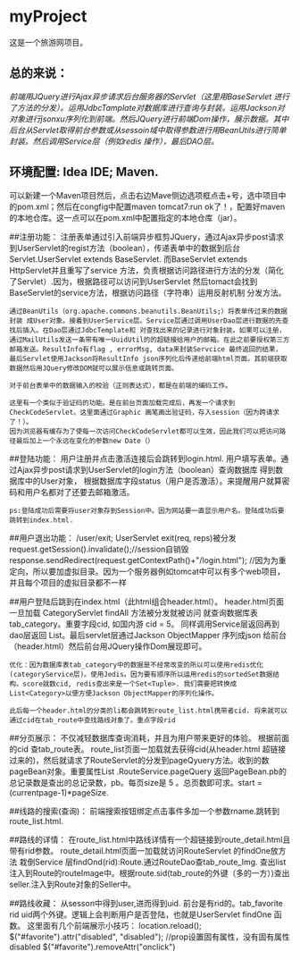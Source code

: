 # myProject
这是一个旅游网项目。


## 总的来说：
*前端用JQuery进行Ajax异步请求后台服务器的Servlet（这里用BaseServlet 进行了方法的分发）。运用JdbcTamplate对数据库进行查询与封装。运用Jackson对对象进行jsonxu序列化到前端。然后JQuery进行前端Dom操作，展示数据。其中后台从Servlet取得前台参数或从sessoin域中取得参数进行用BeanUtils进行简单封装。然后调用Service层（例如redis 操作），最后DAO层。*

## 环境配置: Idea IDE; Maven.
可以新建一个Maven项目然后，点击右边Mave侧边选项框点击+号，选中项目中的pom.xml；然后在congfig中配置maven tomcat7:run  ok了！，配置好maven的本地仓库。这一点可以在pom.xml中配置指定的本地仓库（jar）。

##注册功能：
    注册表单通过引入前端异步框剪JQuery，通过Ajax异步post请求到UserServlet的regist方法（boolean），传递表单中的数据到后台Servlet.UserServlet extends BaseServlet. 而BaseServlet extends HttpServlet并且重写了service 方法，负责根据访问路径进行方法的分发（简化了Servlet）.因为，根据路径可以访问到UserServlet 然后tomact会找到BaseServlet的service方法，根据访问路径（字符串）运用反射机制 分发方法。

    通过BeanUtils（org.apache.commons.beanutils.BeanUtils;）将表单传过来的数据封装 成User对象。接着到UserService层。Service层通过调用UserDao层进行数据的先查找后插入。在Dao层通过JdbcTemplate和 对查找出来的记录进行对象封装。如果可以注册，通过MailUtils发送一条带有唯一UuidUtil的的超链接给用户的邮箱。在此之前要授权第三方邮箱发送。ResultInfo有flag , errorMsg, data来封装Servcice 最终返回的结果， 最后Servlet使用Jackson将ResultInfo json序列化后传递给前端html页面。其前端获取数据然后用JQuery修改DOM就可以展示信息或跳转页面。

    对于前台表单中的数据输入的校验（正则表达式），都是在前端的编码工作。

    这里有一个类似于验证码的功能。是在前台页面加载完成后，再发一个请求到CheckCodeServlet。这里面通过Graphic 画笔画出验证码，存入session（因为跨请求了！）。
    因为浏览器有缓存为了使每一次访问CheckCodeServlet都可以生效，因此我们可以把访问路径最后加上一个永远在变化的参数new Date（）
##登陆功能：
    用户注册并点击激活连接后会跳转到login.html.
    用户填写表单。通过Ajax异步post请求到UserServlet的login方法（boolean）查询数据库 得到数据库中的User对象， 根据数据库字段status（用户是否激活）。来提醒用户就算密码和用户名都对了还要去邮箱激活。

    ps:登陆成功后需要将user对象存到Session中。因为网站要一直显示用户名。登陆成功后要跳转到index.html.

##用户退出功能：
    /user/exit; UserServlet exit(req, reps)被分发
    request.getSession().invalidate();//session自销毁
    response.sendRedirect(request.getContextPath()+"/login.html"); //因为为重定向，所以要加虚拟目录。因为一个服务器例如tomcat中可以有多个web项目，并且每个项目的虚拟目录都不一样

##用户登陆后跳到在index.html（此html组合header.html）。
    header.html页面一旦加载 CategoryServlet findAll 方法被分发就被访问 就查询数据库表tab_category。重要字段cid, 如国内游 cid = 5。
    同样调用Service层返回<List>再到dao层返回<List> List<Category>。最后servlet层通过Jackson ObjectMapper 序列成json 给前台（header.html）然后前台用JQuery操作Dom展现即可。

    优化：因为数据库表tab_category中的数据是不经常改变的所以可以使用redis优化(categoryService层)。使用Jedis。因为要有顺序所以运用redis的sortedSet数据结构。score就数cid, redis查出来是一个Set<Tuple>. 我们需要把转换成List<Category>以便方便Jackson ObjectMapper的序列化操作。

    此后每一个header.html的分类的li都会跳转到route_list.html携带者cid. 将来就可以通过cid在tab_route中查找路线对象了。重点字段rid

##分页展示：
    不仅减轻数据库查询消耗，并且为用户带来更好的体验。
    根据前面的cid 查tab_route表。 route_list页面一加载就去获得cid(从header.html 超链接过来的)，然后就请求了RouteServlet的分发到pageQyuery方法。收到的数pageBean对象。重要属性List<Route> .RouteService.pageQuery 返回PageBean<Route>.pb的总记录数是查出的总记录数，pb。每页size是 5 。总页数即可求。start = (currentpage-1)*pageSize.

##线路的搜索(查询)：
    前端搜索按钮绑定点击事件多加一个参数rname.跳转到route_list.html.

##路线的详情：
    在route_list.html中路线详情有一个超链接到route_detail.html且带有rid参数。
    route_detail.html页面一加载就访问RouteServlet 的findOne放方法 栽倒Service 层findOnd(rid):Route.通过RouteDao查tab_route_Img. 查出list注入到Route的routeImage中。根据route.sid(tab_route的外键（多的一方）)查出seller.注入到Route对象的Seller中。

##路线收藏：
    从sesson中得到user,进而得到uid. 前台是有rid的。tab_favorite rid uid两个外键。逻辑上会判断用户是否登陆，也就是UserServlet findOne 函数。
    这里面有几个前端展示小技巧：
    location.reload();
    $("#favorite").attr("disabled", "disabled");  //prop设置固有属性，<a>没有固有属性disabled
    $("#favorite").removeAttr("onclick")


     



